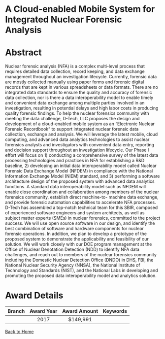 
A Cloud-enabled Mobile System for Integrated Nuclear Forensic Analysis
======================================================================

# Abstract


Nuclear forensic analysis (NFA) is a complex multi-level process that requires detailed data collection, record keeping, and data exchange management throughout an investigation lifecycle. Currently, forensic data are mostly collected manually using paper forms and forensic digital records that are kept in various spreadsheets or data formats. There are no integrated data standards to ensure the quality and accuracy of forensic data collection, nor is there a data interoperability model to enable timely and convenient data exchange among multiple parties involved in an investigation, resulting in potential delays and high labor costs in producing quality forensic findings. To help the nuclear forensics community with meeting the data challenge, D-Tech, LLC proposes the design and development of a cloud-enabled mobile system as an “Electronic Nuclear Forensic Recordbook” to support integrated nuclear forensic data collection, exchange and analysis. We will leverage the latest mobile, cloud computing, and advanced data analytics technologies to assist nuclear forensics analysts and investigators with convenient data entry, reporting and decision support throughout an investigation lifecycle. Our Phase I effort will focus on 1) conducting a comprehensive survey of the latest data processing technologies and practices in NFA for establishing a R&D baseline, 2) developing an initial data interoperability model called Nuclear Forensic Data Exchange Model (NFDEM) in compliance with the National Information Exchange Model (NIEM) standard, and 3) performing a software architecture design of the proposed system with advanced data analytics functions. A standard data interoperability model such as NFDEM will enable close coordination and collaboration among members of the nuclear forensics community, establish direct machine-to- machine data exchange, and provide forensic automation capabilities to accelerate NFA processes. D-Tech has assembled a top-notch technical team for this SBIR, composed of experienced software engineers and system architects, as well as subject matter experts (SMEs) in nuclear forensics, committed to the project success. We will use open source software in our design, and identify the best combination of software and hardware components for nuclear forensic operations. In addition, we plan to develop a prototype of the proposed system to demonstrate the applicability and feasibility of our solution. We will work closely with our DOE program management at the Office of Nuclear Denotation Detection (NDD) to identify NFA data challenges, and reach out to members of the nuclear forensics community including the Domestic Nuclear Detection Office (DNDO) in DHS, FBI, the National Nuclear Security Agency (NNSA), the National Institute of Technology and Standards (NIST), and the National Labs in developing and promoting the proposed data interoperability model and analytics solution.  

# Award Details

|Branch|Award Year|Award Amount|Keywords|
| :---: | :---: | :---: | :---: |
||2017|$149,991||
  
  


[Back to Home](https://github.com/chrischow/dod_sbir_awards/CC/#722)